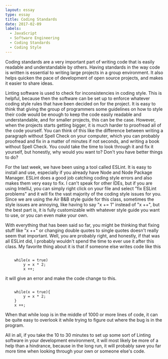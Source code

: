 ```yaml
---
layout: essay
type: essay
title: Coding Standards
date: 2017-02-09
labels:
  - JavaScript
  - Software Engineering
  - Coding Standards
  - Coding Style
---
```


Coding standards are a very important part of writing code that is easily readable and understandable by others. Having standards in the way code is written is essential to writing large projects in a group environment. It also helps quicken the pace of development of open source projects, and makes it easier to share ideas. 

Linting software is used to check for inconsistencies in coding style. This is helpful, because then the software can be set up to enforce whatever coding style rules that have been decided on for the project. It is easy to think that giving the group of programmers some guidelines on how to style their code would be enough to keep the code easily readable and understandable, and for smaller projects, this can be the case. However, when the projects starts getting bigger, it is much harder to proofread all of the code yourself. You can think of this like the difference between writing a paragraph without Spell Check on your computer, which you can probably proofread and fix in a matter of minutes if not seconds, and writing a book without Spell Check. You could take the time to look through it and fix it yourself, but honestly, why would you want to? Don't you have better things to do? 

For the last week, we have been using a tool called ESLint. It is easy to install and use, especially if you already have Node and Node Package Manager. ESLint does a good job catching coding style errors and also makes them very easy to fix. I can't speak for other IDEs, but if you are using IntelliJ, you can simply right click on your file and select "fix ESLint problems" and it will fix the vast majority of the coding style issues for you. Since we are using the Air B&B style guide for this class, sometimes the style issues are annoying, like having to say "x += 1" instead of "x ++", but the best part is, it is fully customizable with whatever style guide you want to use, or you can even make your own.

With everything that has been said so far, you might be thinking that fixing stuff like "x ++" or changing double quotes to single quotes doesn't really seem that important. Well, you are probably right, and honestly, if that was all ESLint did, I probably wouldn't spend the time to ever use it after this class. My favorite thing about it is that if someone else writes code like this

```

	while(x = true)
		y = x * 2;
		x ++;

```

it will give an error and make the code change to this.

```

	while(x = true){
		y = x * 2; 
	}
	x ++; 
```

When that while loop is in the middle of 1000 or more lines of code, it can be quite easy to overlook it while trying to figure out where the bug is in the program. 

All in all, if you take the 10 to 30 minutes to set up some sort of Linting software in your development environment, it will most likely be more of a help than a hindrance, because in the long run, it will probably save you far more time when looking through your own or someone else's code. 
